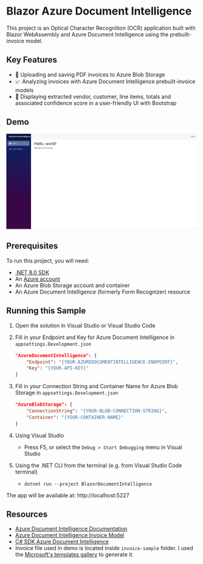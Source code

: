 # Blazor Azure Document Intelligence

This project is an Optical Character Recognition (OCR) application built with Blazor WebAssembly and Azure Document Intelligence using the prebuilt-invoice model. 

## Key Features
- :floppy_disk: Uploading and saving PDF invoices to Azure Blob Storage
- :chart_with_upwards_trend: Analyzing invoices with Azure Document Intelligence prebuilt-invoice models
- :page_facing_up: Displaying extracted vendor, customer, line items, totals and associated confidence score in a user-friendly UI with Bootstrap

## Demo
![Blazor Document Intelligence](assets/BlazorAzureDocumentIntelligence.gif)

## Prerequisites
To run this project, you will need:
- [.NET 8.0 SDK](https://dotnet.microsoft.com/download/dotnet/8.0)
- An [Azure account](https://azure.microsoft.com/)
- An Azure Blob Storage account and container
- An Azure Document Intelligence (formerly Form Recognizer) resource

## Running this Sample
1. Open the solution in Visual Studio or Visual Studio Code
2. Fill in your Endpoint and Key for Azure Document Intelligence in `appsettings.Development.json`

    ```json
    "AzureDocumentIntelligence": {
        "Endpoint": "{YOUR-AZUREDOCUMENTINTELLIGENCE-ENDPOINT}",
        "Key": "{YOUR-API-KEY}"
    }
    ```

3. Fill in your Connection String and Container Name for Azure Blob Storage in `appsettings.Development.json`
    ```json
    "AzureBlobStorage": {
        "ConnectionString": "{YOUR-BLOB-CONNECTION-STRING}",
        "Container": "{YOUR-CONTAINER-NAME}"
    }
    ```
4. Using Visual Studio
    - Press F5, or select the `Debug > Start Debugging` menu in Visual Studio

5. Using the .NET CLI from the terminal (e.g. from Visual Studio Code terminal)
    - `dotnet run --project BlazorDocumentIntelligence`

The app will be available at: http://localhost:5227

## Resources
- [Azure Document Intelligence Documentation](https://learn.microsoft.com/en-us/azure/ai-services/document-intelligence/?view=doc-intel-4.0.0)
- [Azure  Document Intelligence Invoice Model](https://learn.microsoft.com/en-us/azure/ai-services/document-intelligence/prebuilt/invoice?view=doc-intel-4.0.0)
- [C# SDK Azure Document Intelligence](https://learn.microsoft.com/en-us/azure/ai-services/document-intelligence/quickstarts/get-started-sdks-rest-api?view=doc-intel-4.0.0&preserve-view=true&pivots=programming-language-csharp)
- Invoice file used in demo is located inside `invoice-sample` folder. I used the [Microsoft's templates gallery](https://create.microsoft.com/en-us/templates/invoices) to generate it.